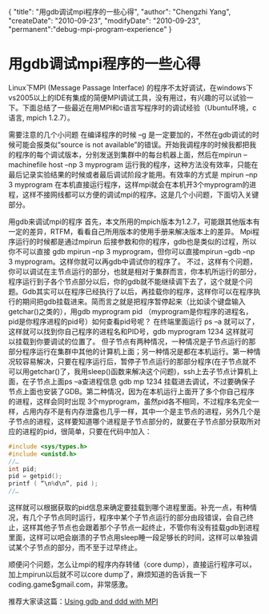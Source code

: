 {
    "title": "用gdb调试mpi程序的一些心得",
    "author": "Chengzhi Yang",
    "createDate": "2010-09-23",
    "modifyDate": "2010-09-23",
    "permanent":"debug-mpi-program-experience"
}

# 用gdb调试mpi程序的一些心得

Linux下MPI (Message Passage Interface) 的程序不太好调试，在windows下vs2005以上的IDE有集成的简便MPI调试工具，没有用过，有兴趣的可以试验一下。下面总结了一些最近在用MPI和c语言写程序时的调试经验（Ubuntu环境，c语言, mpich 1.2.7）。

需要注意的几个小问题
在编译程序的时候 –g 是一定要加的，不然在gdb调试的时候可能会报类似“source is not available”的错误。开始我调程序的时候我都把我的程序的每个调试版本，分别发送到集群中的每台机器上面，然后在mpirun –machinefile host –np 3 myprogram 运行我的程序，这种方法没有效率，只能在最后记录实验结果的时候或者最后调试阶段才能用。有效率的方式是 mpirun –np 3 myprogram 在本机直接运行程序，这样mpi就会在本机开3个myprogram的进程，这样不接网线都可以方便的调试mpi的程序。这是几个小问题，下面切入关键部分。

用gdb来调试mpi的程序
首先，本文所用的mpich版本为1.2.7，可能跟其他版本有一定的差异，RTFM，看看自己所用版本的使用手册来解决版本上的差异。
Mpi程序运行的时候都是通过mpirun 后接参数和你的程序，gdb也是类似的过程，所以你不可以直接 gdb mpirun –np 3 myprogram，但你可以直接mpirun –gdb –np 3 myprogram。这样你就可以再gdb中调试你的程序了。
不过，这样有个问题，你可以调试在主节点运行的部分，也就是相对于集群而言，你本机所运行的部分，程序运行到子各个节点部分以后，你的gdb就不能继续调下去了，这个就是个问题。Gdb其实可以在程序已经执行了以后，再挂载你的程序，这样你可以在程序执行的期间把gdb挂载进来。简而言之就是把程序暂停起来（比如读个键盘输入getchar()之类的），用gdb myprogram pid （myprogram是你程序的进程名， pid是你程序进程的pid号）如何查看pid号呢？ 在终端里面运行 ps –a 就可以了，这样就可以找到你自己程序的进程名和PID号，gdb myprogram 1234 这样就可以挂载到你要调试的位置了。
但子节点有两种情况，一种情况是子节点运行的那部分程序运行在集群中其他的计算机上面；另一种情况是都在本机运行。第一种情况较容易解决，只要在程序运行后，暂停子节点运行的那部分程序(在子节点就不可以用getchar()了，我用sleep()函数来解决这个问题)，ssh上去子节点计算机上面，在子节点上面ps –a查进程信息 gdb mp 1234 挂载进去调试，不过要确保子节点上面也安装了GDB。第二种情况，因为在本机运行上面开了多个你自己程序的进程，这样会同时出现 3个myprogram，虽然pid各不相同，不过程序名完全一样，占用内存不是有内存泄露也几乎一样，其中一个是主节点的进程，另外几个是子节点的进程，这样要知道哪个进程是子节点部分的，就要在子节点部分获取所对应的进程的pid，很简单，只要在代码中加入：

```cpp
#include <sys/types.h>
#include <unistd.h>
//…
int pid;
pid = getpid();
printf ( “\n%d\n”, pid );
//…
```

这样就可以根据获取的pid信息来确定要挂载到哪个进程里面。补充一点，有种情况，有几个子节点同时运行，程序中某个子节点运行的部分由段错误，会自己终止，这样其他子节点也会跟着那个子节点一起终止，不管你有没有挂载gdb到进程里面，这样可以吧会崩溃的子节点用sleep睡一段足够长的时间，这样可以单独调试某个子节点的部分，而不至于过早终止。

顺便问个问题，怎么让mpi的程序内存转储（core dump），直接运行程序可以，加上mpirun以后就不可以core dump了，麻烦知道的告诉我一下coding.game$gmail.com，非常感激。

推荐大家读这篇：[Using gdb and ddd with MPI](http://users.atw.hu/linuxclusters/highperlinuxc-chp-16-sect-7.html)
